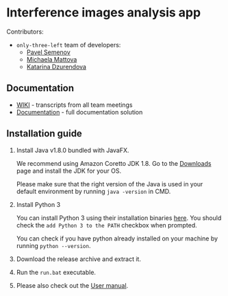 # Interference images analysis app

Contributors:
* `only-three-left` team of developers:
  * [Pavel Semenov](mailto:semenov1@uniba.sk)
  * [Michaela Mattova](mailto:mattova22@uniba.sk)
  * [Katarina Dzurendova](mailto:dzurendova3@uniba.sk)

## Documentation
* [WIKI](https://github.com/TIS2021-FMFI/interferencia/wiki) - transcripts from all team meetings
* [Documentation]() - full documentation solution

## Installation guide

1. Install Java v1.8.0 bundled with JavaFX.

   We recommend using Amazon Coretto JDK 1.8. Go to the [Downloads](https://docs.aws.amazon.com/corretto/latest/corretto-8-ug/downloads-list.html) page and install the JDK for your OS.

   Please make sure that the right version of the Java is used in your default environment by running `java -version` in CMD.
2. Install Python 3

   You can install Python 3 using their installation binaries [here](https://www.python.org/downloads/). You should check the `add Python 3 to the PATH` checkbox when prompted.

   You can check if you have python already installed on your machine by running `python --version`.
3. Download the release archive and extract it.
4. Run the `run.bat` executable.
5. Please also check out the [User manual](https://github.com/TIS2021-FMFI/interferencia/tree/main/Documentation/UserManual.pdf).